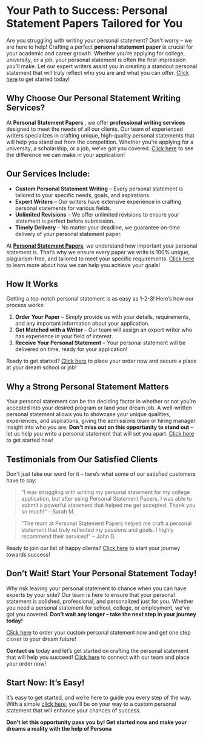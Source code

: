 # Your Path to Success: Personal Statement Papers Tailored for You

Are you struggling with writing your personal statement? Don't worry – we are here to help! Crafting a perfect **personal statement paper** is crucial for your academic and career growth. Whether you’re applying for college, university, or a job, your personal statement is often the first impression you’ll make. Let our expert writers assist you in creating a standout personal statement that will truly reflect who you are and what you can offer. [Click here](https://tinyurl.com/topessay?keyword=personal+statement+papers) to get started today!

## Why Choose Our Personal Statement Writing Services?

At **Personal Statement Papers** , we offer **professional writing services** designed to meet the needs of all our clients. Our team of experienced writers specializes in crafting unique, high-quality personal statements that will help you stand out from the competition. Whether you’re applying for a university, a scholarship, or a job, we’ve got you covered. [Click here](https://tinyurl.com/topessay?keyword=personal+statement+papers) to see the difference we can make in your application!

## Our Services Include:

- **Custom Personal Statement Writing** – Every personal statement is tailored to your specific needs, goals, and aspirations.
- **Expert Writers** – Our writers have extensive experience in crafting personal statements for various fields.
- **Unlimited Revisions** – We offer unlimited revisions to ensure your statement is perfect before submission.
- **Timely Delivery** – No matter your deadline, we guarantee on-time delivery of your personal statement paper.

At **[Personal Statement Papers](https://tinyurl.com/topessay?keyword=personal+statement+papers)**, we understand how important your personal statement is. That’s why we ensure every paper we write is 100% unique, plagiarism-free, and tailored to meet your specific requirements. [Click here](https://tinyurl.com/topessay?keyword=personal+statement+papers) to learn more about how we can help you achieve your goals!

## How It Works

Getting a top-notch personal statement is as easy as 1-2-3! Here’s how our process works:

1. **Order Your Paper** – Simply provide us with your details, requirements, and any important information about your application.
2. **Get Matched with a Writer** – Our team will assign an expert writer who has experience in your field of interest.
3. **Receive Your Personal Statement** – Your personal statement will be delivered on time, ready for your application!

Ready to get started? [Click here](https://tinyurl.com/topessay?keyword=personal+statement+papers) to place your order now and secure a place at your dream school or job!

## Why a Strong Personal Statement Matters

Your personal statement can be the deciding factor in whether or not you’re accepted into your desired program or land your dream job. A well-written personal statement allows you to showcase your unique qualities, experiences, and aspirations, giving the admissions team or hiring manager insight into who you are. **Don't miss out on this opportunity to stand out** – let us help you write a personal statement that will set you apart. [Click here](https://tinyurl.com/topessay?keyword=personal+statement+papers) to get started now!

## Testimonials from Our Satisfied Clients

Don't just take our word for it – here’s what some of our satisfied customers have to say:

> "I was struggling with writing my personal statement for my college application, but after using Personal Statement Papers, I was able to submit a powerful statement that helped me get accepted. Thank you so much!" – Sarah M.

> "The team at Personal Statement Papers helped me craft a personal statement that truly reflected my passions and goals. I highly recommend their services!" – John D.

Ready to join our list of happy clients? [Click here](https://tinyurl.com/topessay?keyword=personal+statement+papers) to start your journey towards success!

## Don’t Wait! Start Your Personal Statement Today!

Why risk leaving your personal statement to chance when you can have experts by your side? Our team is here to ensure that your personal statement is polished, professional, and personalized just for you. Whether you need a personal statement for school, college, or employment, we’ve got you covered. **Don’t wait any longer – take the next step in your journey today!**

[Click here](https://tinyurl.com/topessay?keyword=personal+statement+papers) to order your custom personal statement now and get one step closer to your dream future!

**Contact us** today and let’s get started on crafting the personal statement that will help you succeed! [Click here](https://tinyurl.com/topessay?keyword=personal+statement+papers) to connect with our team and place your order now!

## Start Now: It’s Easy!

It’s easy to get started, and we’re here to guide you every step of the way. With a simple [click here](https://tinyurl.com/topessay?keyword=personal+statement+papers), you’ll be on your way to a custom personal statement that will enhance your chances of success.

**Don’t let this opportunity pass you by! Get started now and make your dreams a reality with the help of Persona**
